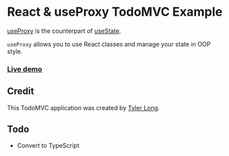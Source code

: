 # React & useProxy TodoMVC Example

[useProxy](https://github.com/tylerlong/use-proxy) is the counterpart of [useState](https://reactjs.org/docs/hooks-intro.html).

`useProxy` allows you to use React classes and manage your state in OOP style.


### [Live demo](https://chuntaoliu.com/use-proxy-demo-todomvc/)


## Credit

This TodoMVC application was created by [Tyler Long](https://github.com/tylerlong).


## Todo

- Convert to TypeScript
